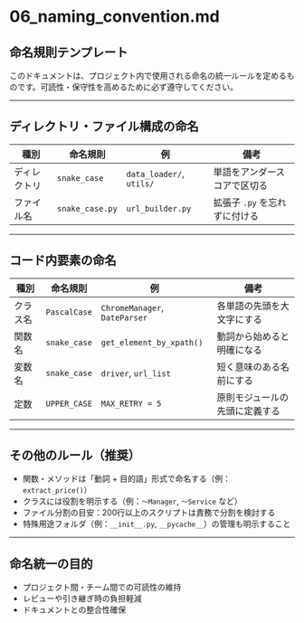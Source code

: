 # 06_naming_convention.md
## 命名規則テンプレート

このドキュメントは、プロジェクト内で使用される命名の統一ルールを定めるものです。可読性・保守性を高めるために必ず遵守してください。

---

## ディレクトリ・ファイル構成の命名

| 種別         | 命名規則        | 例                      | 備考                             |
|--------------|----------------|--------------------------|----------------------------------|
| ディレクトリ | `snake_case`   | `data_loader/`, `utils/`| 単語をアンダースコアで区切る     |
| ファイル名   | `snake_case.py`| `url_builder.py`         | 拡張子 `.py` を忘れずに付ける   |

---

## コード内要素の命名

| 種別     | 命名規則     | 例                           | 備考                            |
|----------|--------------|------------------------------|---------------------------------|
| クラス名 | `PascalCase` | `ChromeManager`, `DateParser`| 各単語の先頭を大文字にする     |
| 関数名   | `snake_case` | `get_element_by_xpath()`     | 動詞から始めると明確になる     |
| 変数名   | `snake_case` | `driver`, `url_list`         | 短く意味のある名前にする       |
| 定数     | `UPPER_CASE` | `MAX_RETRY = 5`              | 原則モジュールの先頭に定義する |

---

## その他のルール（推奨）

- 関数・メソッドは「動詞 + 目的語」形式で命名する（例：`extract_price()`）
- クラスには役割を明示する（例：`〜Manager`, `〜Service` など）
- ファイル分割の目安：200行以上のスクリプトは責務で分割を検討する
- 特殊用途フォルダ（例：`__init__.py`, `__pycache__`）の管理も明示すること

---

## 命名統一の目的

- プロジェクト間・チーム間での可読性の維持
- レビューや引き継ぎ時の負担軽減
- ドキュメントとの整合性確保